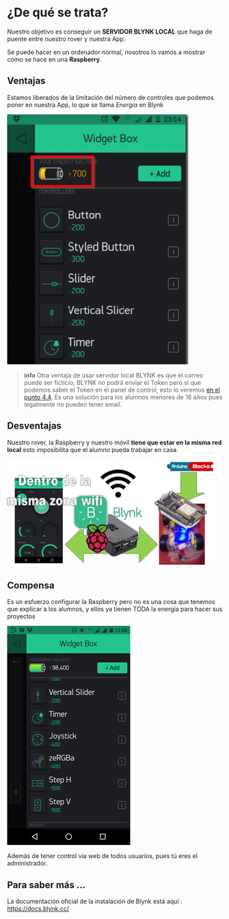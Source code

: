 # ¿De qué se trata?

Nuestro objetivo es conseguir un **SERVIDOR BLYNK LOCAL** que haga de puente entre nuestro rover y nuestra App.

Se puede hacer en un ordenador normal, nosotros lo vamos a mostrar cómo se hace en una **Raspberry**.

## Ventajas

Estamos liberados de la limitación del número de controles que podemos poner en nuestra App, lo que se llama *Energía* en Blynk

![](/assets/avanzado1.jpg)

>**info**
> Otra ventaja de usar servidor local BLYNK es que el correo puede ser ficticio, BLYNK no podrá enviar el Token pero sí que podemos saber el Token en el panel de control, esto lo veremos [en el punto 4.4](https://catedu.github.io/Rover-arduino/capitulo-cuatro/avanzado4.html). Es una solución para los alumnos menores de 16 años pues legalmente no pueden tener email.

## Desventajas

Nuestro rover, la Raspberry y nuestro móvil **tiene que estar en la misma red local** esto imposibilita que el alumno pueda trabajar en casa.

![](/assets/esquema2.gif)

## Compensa

Es un esfuerzo configurar la Raspberry pero no es una cosa que tenemos que explicar a los alumnos, y ellos ya tienen TODA la energía para hacer sus proyectos

![](/assets/avanzado3.png)

Además de tener control via web de todos usuarios, pues tú eres el administrador.

## Para saber más ...

La documentación oficial de la instalación de Blynk está aquí : https://docs.blynk.cc/
